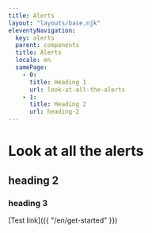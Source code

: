```yaml
---
title: Alerts
layout: "layouts/base.njk"
eleventyNavigation:
  key: alerts
  parent: components
  title: Alerts
  locale: en
  samePage:
    - 0:
      title: Heading 1
      url: look-at-all-the-alerts
    - 1:
      title: Heading 2
      url: heading-2
---
```


# Look at all the alerts

## heading 2

### heading 3

[Test link]({{ "/en/get-started" }})
